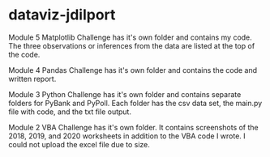 # dataviz-jdilport
Module 5 Matplotlib Challenge has it's own folder and contains my code.  The three observations or inferences from the data are listed at the top of the code.


Module 4 Pandas Challenge has it's own folder and contains the code and written report.


Module 3 Python Challenge has it's own folder and contains separate folders for PyBank and PyPoll.  Each folder has the csv data set, the main.py file with code, and the txt file output. 


Module 2 VBA Challenge has it's own folder.  It contains screenshots of the 2018, 2019, and 2020 worksheets in addition to the VBA code I wrote.  I could not upload the excel file due to size.
